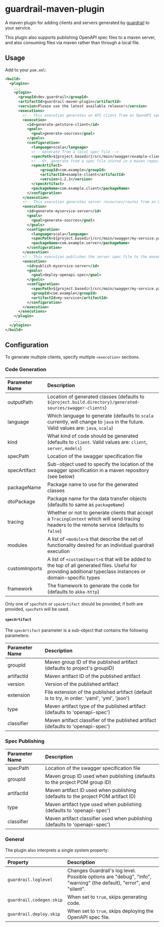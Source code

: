 guardrail-maven-plugin
======================

A maven plugin for adding clients and servers generated by [guardrail](https://github.com/guardrail-dev/guardrail) to your service.

This plugin also supports publishing OpenAPI spec files to a maven server, and also consuming files via maven rather than through a local file.

Usage
-----

Add to your `pom.xml`:
```xml
<build>
  <plugins>
    ...
    <plugin>
      <groupId>dev.guardrail</groupId>
      <artifactId>guardrail-maven-plugin</artifactId>
      <version>Please use the latest available release!</version>
      <executions>
        <!-- This execution generates an API client from an OpenAPI spec file -->
        <execution>
          <id>generate-petstore-client</id>
          <goals>
            <goal>generate-sources</goal>
          </goals>
          <configuration>
            <language>scala</language>
            <!-- Generate from a local spec file -->
            <specPath>${project.basedir}/src/main/swagger/example-client.yaml</specPath>
            <!-- Or, generate from a spec file stored in a maven repository -->
            <specArtifact>
                <groupId>com.example</groupId>
                <artifactId>example-client</artifactId>
                <version>1.2.3</version>
            </specArtifact>
            <packageName>com.example.client</packageName>
          </configuration>
        </execution>
        <!-- This execution generates server resources/routes from an OpenAPI spec file -->
        <execution>
          <id>generate-myservice-server</id>
          <goals>
            <goal>generate-sources</goal>
          </goals>
          <configuration>
            <language>scala</language>
            <specPath>${project.basedir}/src/main/swagger/my-service.yaml</specPath>
            <packageName>com.example.server</packageName>
          </configuration>
        </execution>
        <!-- This execution publishes the server spec file to the maven server specified in <distributionManagement> -->
        <execution>
          <id>publish-myservice-server</id>
          <goals>
            <goal>deploy-openapi-spec</goal>
          </goals>
          <configuration>
            <specPath>${project.basedir}/src/main/swagger/my-service.yaml</specPath>
            <groupId>com.example</groupId>
            <artifactId>my-service</artifactId>
          </configuration>
        </execution>
      </executions>
    </plugin>
    ...
  </plugins>
</build>
```

## Configuration

To generate multiple clients, specify multiple `<execution>` sections.

### Code Generation

| Parameter Name | Description |
|:---------------|:------------|
| outputPath | Location of generated classes (defaults to `${project.build.directory}/generated-sources/swagger-clients`) |
| language | Which language to generate (defaults to `scala` currently, will change to `java` in the future. Valid values are: `java`, `scala`) |
| kind | What kind of code should be generated (defaults to `client`. Valid values are: `client`, `server`, `models`) |
| specPath | Location of the swagger specification file |
| specArtifact | Sub-object used to specify the location of the swagger specification in a maven repository (see below) |
| packageName | Package name to use for the generated classes |
| dtoPackage | Package name for the data transfer objects (defaults to same as `packageName`) |
| tracing | Whether or not to generate clients that accept a `TracingContext` which will send tracing headers to the remote service (defaults to `false`) |
| modules | A list of `<module>`s that describe the set of functionality desired for an individual guardrail execution |
| customImports | A list of `<customImport>`s that will be added to the top of all generated files. Useful for providing additional typeclass instances or domain-specific types |
| framework | The framework to generate the code for (defaults to `akka-http`) |

Only one of `specPath` or `specArtifact` should be provided; if both are provided, `specPath` will be used.

#### `specArtifact`

The `specArtifact` parameter is a sub-object that contains the following parameters:

| Parameter Name | Description |
|:---------------|:------------|
| groupId | Maven group ID of the published artifact (defaults to project's groupID) |
| artifactId | Maven artifact ID of the published artifact |
| version | Version of the published artifact |
| extension | File extension of the published artifact (default is to try, in order: 'yaml', 'yml', 'json') |
| type | Maven artifact type of the published artifact (defaults to 'openapi-spec') |
| classifier | Maven artifact classifier of the published artifact (defaults to 'openapi-spec') |

### Spec Publishing

| Parameter Name | Description |
|:---------------|:------------|
| specPath | Location of the swagger specification file |
| groupId | Maven group ID used when publishing (defaults to the project POM group ID) |
| artifactId | Maven artifact ID used when publishing (defaults to the project POM artifact ID) |
| type | Maven artifact type used when publishing (defaults to 'openapi-spec') |
| classifier | Maven artifact classifier used when publishing (defaults to 'openapi-spec') |

### General

The plugin also interprets a single system property:

| Property | Description |
|:---------|:------------|
| `guardrail.loglevel` | Changes Guardrail's log level.  Possible options are "debug", "info", "warning" (the default), "error", and "silent". |
| `guardrail.codegen.skip` | When set to `true`, skips generating code. |
| `guardrail.deploy.skip` | When set to `true`, skips deploying the OpenAPI spec file. |
